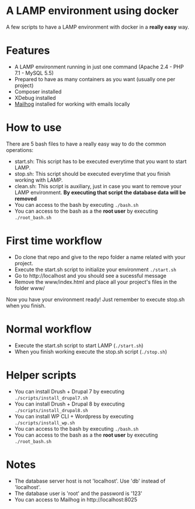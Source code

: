 # A LAMP environment using docker
A few scripts to have a LAMP environment with docker in a **really easy** way.

Features
========
  - A LAMP environment running in just one command (Apache 2.4 - PHP 7.1 - MySQL 5.5)
  - Prepared to have as many containers as you want (usually one per project)
  - Composer installed
  - XDebug installed
  - [Mailhog](https://github.com/mailhog/MailHog) installed for working with emails locally

How to use
=========

There are 5 bash files to have a really easy way to do the common operations:
  - start.sh: This script has to be executed everytime that you want to start LAMP.
  - stop.sh: This script should be executed everytime that you finish working with LAMP.
  - clean.sh: This script is auxiliary, just in case you want to remove your LAMP environment. **By executing that script the database data will be removed**
  - You can access to the bash by executing `./bash.sh`
  - You can access to the bash as a the **root user** by executing `./root_bash.sh`

First time workflow
=======
  - Do clone that repo and give to the repo folder a name related with your project.
  - Execute the start.sh script to initialize your environment
``./start.sh``
  - Go to http://localhost and you should see a sucessful message
  - Remove the www/index.html and place all your project's files in the folder www/

Now you have your environment ready! Just remember to execute stop.sh when you finish.

Normal workflow
======

  * Execute the start.sh script to start LAMP (`./start.sh`)
  * When you finish working execute the stop.sh script (`./stop.sh`)

Helper scripts
==========

  - You can install Drush + Drupal 7 by executing `./scripts/install_drupal7.sh`
  - You can install Drush + Drupal 8 by executing `./scripts/install_drupal8.sh`
  - You can install WP CLI + Wordpress by executing `./scripts/install_wp.sh`
  - You can access to the bash by executing `./bash.sh`
  - You can access to the bash as a the **root user** by executing `./root_bash.sh`

Notes
======

  - The database server host is not 'localhost'. Use 'db' instead of 'localhost'.
  - The database user is 'root' and the password is '123'
  - You can access to Mailhog in http://localhost:8025
